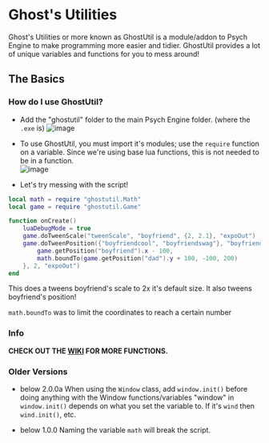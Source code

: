 # Ghost's Utilities

Ghost's Utilities or more known as GhostUtil is a module/addon to Psych Engine to make programming more easier and tidier.
GhostUtil provides a lot of unique variables and functions for you to mess around!

## The Basics

### How do I use GhostUtil?
* Add the "ghostutil" folder to the main Psych Engine folder. (where the `.exe` is)
![image](https://github.com/GhostglowDev/Ghost-s-Utilities/assets/108509756/076a2654-46fd-4231-b4ba-2512f4ee880c)


* To use GhostUtil, you must import it's modules; use the `require` function on a variable.
Since we're using base lua functions, this is not needed to be in a function.                       
![image](https://github.com/GhostglowDev/Ghost-s-Utilities/assets/108509756/aa15d81d-d20b-4685-b788-ed479765bfff)

* Let's try messing with the script!
```lua
local math = require "ghostutil.Math"
local game = require "ghostutil.Game"

function onCreate()
    luaDebugMode = true
    game.doTweenScale("tweenScale", "boyfriend", {2, 2.1}, "expoOut")
    game.doTweenPosition({"boyfriendcool", "boyfriendswag"}, "boyfriend", {
        game.getPosition("boyfriend").x - 100,
        math.boundTo(game.getPosition("dad").y + 100, -100, 200)
    }, 2, "expoOut")
end
```
This does a tweens boyfriend's scale to 2x it's default size. It also tweens boyfriend's position!

`math.boundTo` was to limit the coordinates to reach a certain number

### Info
**CHECK OUT THE [WIKI](https://github.com/GhostglowDev/Ghost-s-Utilities/wiki) FOR MORE FUNCTIONS.**

### Older Versions

* below 2.0.0a
When using the `Window` class, add `window.init()` before doing anything with the Window functions/variables
"window" in `window.init()` depends on what you set the variable to. If it's `wind` then `wind.init()`, etc.


* below 1.0.0
Naming the variable `math` will break the script.
